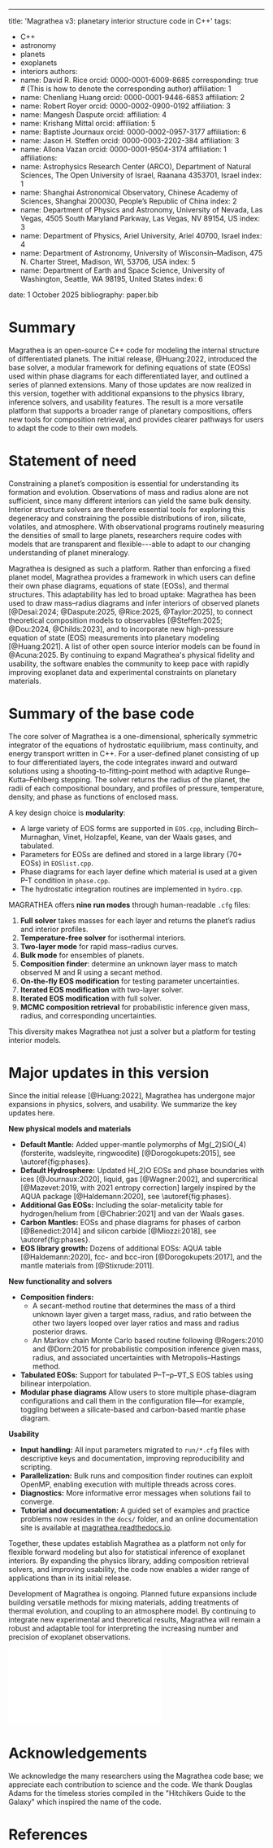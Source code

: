 ---
title: 'Magrathea v3: planetary interior structure code in C++'
tags:
  - C++
  - astronomy
  - planets
  - exoplanets
  - interiors
authors:
  - name: David R. Rice
    orcid: 0000-0001-6009-8685
    corresponding: true # (This is how to denote the corresponding author)
    affiliation: 1
  - name: Chenliang Huang
    orcid: 0000-0001-9446-6853
    affiliation: 2
  - name: Robert Royer
    orcid: 0000-0002-0900-0192
    affiliation: 3
  - name: Mangesh Daspute
    orcid: 
    affiliation: 4
  - name: Krishang Mittal
    orcid: 
    affiliation: 5
  - name: Baptiste Journaux
    orcid: 0000-0002-0957-3177
    affiliation: 6
  - name: Jason H. Steffen
    orcid: 0000-0003-2202-384
    affiliation: 3
  - name: Allona Vazan
    orcid: 0000-0001-9504-3174
    affiliation: 1
affiliations:
 - name: Astrophysics Research Center (ARCO), Department of Natural Sciences, The Open University of Israel, Raanana 4353701, Israel
   index: 1
 - name: Shanghai Astronomical Observatory, Chinese Academy of Sciences, Shanghai 200030, People’s Republic of China
   index: 2
 - name: Department of Physics and Astronomy, University of Nevada, Las Vegas, 4505 South Maryland Parkway, Las Vegas, NV 89154, US
   index: 3
 - name: Department of Physics, Ariel University, Ariel 40700, Israel
   index: 4
 - name: Department of Astronomy, University of Wisconsin–Madison, 475 N. Charter Street, Madison, WI, 53706, USA
   index: 5
 - name: Department of Earth and Space Science, University of Washington, Seattle, WA 98195, United States
   index: 6 

date: 1 October 2025
bibliography: paper.bib


# Summary

Magrathea is an open-source C++ code for modeling the internal structure of differentiated planets. The initial release, @Huang:2022, introduced the base solver, a modular framework for defining equations of state (EOSs) used within phase diagrams for each differentiated layer, and outlined a series of planned extensions. Many of those updates are now realized in this version, together with additional expansions to the physics library, inference solvers, and usability features. The result is a more versatile platform that supports a broader range of planetary compositions, offers new tools for composition retrieval, and provides clearer pathways for users to adapt the code to their own models.


# Statement of need

Constraining a planet’s composition is essential for understanding its formation and evolution. Observations of mass and radius alone are not sufficient, since many different interiors can yield the same bulk density. Interior structure solvers are therefore essential tools for exploring this degeneracy and constraining the possible distributions of iron, silicate, volatiles, and atmosphere. With observational programs routinely measuring the densities of small to large planets, researchers require codes with models that are transparent and flexible---able to adapt to our changing understanding of planet mineralogy. 

Magrathea is designed as such a platform. Rather than enforcing a fixed planet model, Magrathea provides a framework in which users can define their own phase diagrams, equations of state (EOSs), and thermal structures. This adaptability has led to broad uptake: Magrathea has been used to draw mass–radius diagrams and infer interiors of observed planets [@Desai:2024; @Daspute:2025, @Rice:2025, @Taylor:2025], to connect theoretical composition models to observables [@Steffen:2025; @Dou:2024, @Childs:2023], and to incorporate new high-pressure equation of state (EOS) measurements into planetary modeling [@Huang:2021]. A list of other open source interior models can be found in @Acuna:2025. By continuing to expand Magrathea's physical fidelity and usability, the software enables the community to keep pace with rapidly improving exoplanet data and experimental constraints on planetary materials.

# Summary of the base code

The core solver of Magrathea is a one-dimensional, spherically symmetric integrator of the equations of hydrostatic equilibrium, mass continuity, and energy transport written in C++. For a user-defined planet consisting of up to four differentiated layers, the code integrates inward and outward solutions using a shooting-to-fitting-point method with adaptive Runge–Kutta–Fehlberg stepping. The solver returns the radius of the planet, the radii of each compositional boundary, and profiles of pressure, temperature, density, and phase as functions of enclosed mass.

A key design choice is **modularity**:
- A large variety of EOS forms are supported in `EOS.cpp`, including Birch–Murnaghan, Vinet, Holzapfel, Keane, van der Waals gases, and tabulated.
- Parameters for EOSs are defined and stored in a large library (70+ EOSs) in `EOSlist.cpp`.  
- Phase diagrams for each layer define which material is used at a given P-T condition in `phase.cpp`.
- The hydrostatic integration routines are implemented in `hydro.cpp`.  

MAGRATHEA offers **nine run modes** through human-readable `.cfg` files:  
1. **Full solver** takes masses for each layer and returns the planet’s radius and interior profiles.  
2. **Temperature-free solver** for isothermal interiors.  
3. **Two-layer mode** for rapid mass–radius curves.  
4. **Bulk mode** for ensembles of planets.  
5. **Composition finder**: determine an unknown layer mass to match observed M and R using a secant method.  
6. **On-the-fly EOS modification** for testing parameter uncertainties.  
7. **Iterated EOS modification** with two-layer solver.  
8. **Iterated EOS modification** with full solver.  
9. **MCMC composition retrieval** for probabilistic inference given mass, radius, and corresponding uncertainties.  

This diversity makes Magrathea not just a solver but a platform for testing interior models.


# Major updates in this version

Since the initial release [@Huang:2022], Magrathea has undergone major expansions in physics, solvers, and usability. We summarize the key updates here.

**New physical models and materials**
- **Default Mantle:** Added upper-mantle polymorphs of Mg\(_2\)SiO\(_4\) (forsterite, wadsleyite, ringwoodite) [@Dorogokupets:2015], see \autoref{fig:phases}.
- **Default Hydrosphere:** Updated H\(_2\)O EOSs and phase boundaries with ices [@Journaux:2020], liquid, gas [@Wagner:2002], and supercritical [@Mazevet:2019, with 2021 entropy correction] largely inspired by the AQUA package [@Haldemann:2020], see \autoref{fig:phases}.
- **Additional Gas EOSs:** Including the solar-metalicity table for hydrogen/helium from [@Chabrier:2021] and van der Waals gases.
- **Carbon Mantles:** EOSs and phase diagrams for phases of carbon [@Benedict:2014] and silicon carbide [@Miozzi:2018], see \autoref{fig:phases}.
- **EOS library growth:** Dozens of additional EOSs: AQUA table [@Haldemann:2020], fcc- and bcc-iron [@Dorogokupets:2017], and the mantle materials from [@Stixrude:2011].

**New functionality and solvers**
- **Composition finders:**  
  - A secant-method routine that determines the mass of a third unknown layer given a target mass, radius, and ratio between the other two layers looped over layer ratios and mass and radius posterior draws.
  - An Markov chain Monte Carlo based routine following @Rogers:2010 and @Dorn:2015 for probabilistic composition inference given mass, radius, and associated uncertainties with Metropolis–Hastings method.
- **Tabulated EOSs:** Support for tabulated P–T–ρ–∇T_S EOS tables using bilinear interpolation.
- **Modular phase diagrams** Allow users to store multiple phase-diagram configurations and call them in the configuration file—for example, toggling between a silicate-based and carbon-based mantle phase diagram.

**Usability**
- **Input handling:** All input parameters migrated to `run/*.cfg` files with descriptive keys and documentation, improving reproducibility and scripting.
- **Parallelization:** Bulk runs and composition finder routines can exploit OpenMP, enabling execution with multiple threads across cores.
- **Diagnostics:** More informative error messages when solutions fail to converge.
- **Tutorial and documentation:** A guided set of examples and practice problems now resides in the `docs/` folder, and an online documentation site is available at [magrathea.readthedocs.io](https://magrathea.readthedocs.io).

Together, these updates establish Magrathea as a platform not only for flexible forward modeling but also for statistical inference of exoplanet interiors. By expanding the physics library, adding composition retrieval solvers, and improving usability, the code now enables a wider range of applications than in its initial release.  

Development of Magrathea is ongoing. Planned future expansions include building versatile methods for mixing materials, adding treatments of thermal evolution, and coupling to an atmosphere model. By continuing to integrate new experimental and theoretical results, Magrathea will remain a robust and adaptable tool for interpreting the increasing number and precision of exoplanet observations.

![New phase diagrams in the code._Left, default hydrosphere compiled from many sources---A: low pressure ice/liquid [@Journaux:2020], B: ice-VII [@Bezacier:2014,@Sotin:2007], C: ice-X [@Grande:2022], D: IAPWS-95 liquid/gas [@Wagner:2002], E: supercritical [@Brown:2018], F: van der Waals gas, G: supercritical [@Mazevet:2019]. Center, default mantle with lower pressure Mg\(_2\)SiO\(_4\) phases. Right, carbon phase diagram in dark and SiC phase diagram in light grey. On each plot is shown the P-T conditions inside a 100% composition planet of one Earth-mass with two or three different outer temperatures. The density inside of the planet is shown by each plot's colorbar and the radius of the planet is denoted in the legend. \label{fig:phases}](phase_panels.pdf)


# Acknowledgements

We acknowledge the many researchers using the Magrathea code base; we appreciate each contribution to science and the code. We thank Douglas Adams for the timeless stories compiled in the "Hitchikers Guide to the Galaxy" which inspired the name of the code. 

# References
